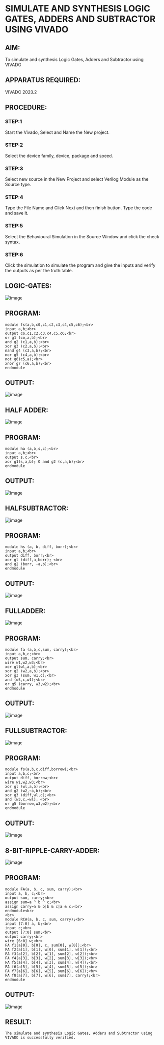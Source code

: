 # SIMULATE AND SYNTHESIS LOGIC GATES, ADDERS AND SUBTRACTOR USING VIVADO
## AIM: 
To simulate and synthesis Logic Gates, Adders and Subtractor using VIVADO

## APPARATUS REQUIRED:

VIVADO 2023.2

## PROCEDURE:

### STEP:1
Start the Vivado, Select and Name the New project.<br>

### STEP:2
Select the device family, device, package and speed. <br>

### STEP:3
Select new source in the New Project and select Verilog Module as the Source type.<br>

### STEP:4
Type the File Name and Click Next and then finish button. Type the code and save it.<br>

### STEP:5
Select the Behavioural Simulation in the Source Window and click the check syntax.<br>

### STEP:6
Click the simulation to simulate the program and give the inputs and verify the outputs as per the truth table.

## LOGIC-GATES:


![image](https://github.com/Sachita02/VLSI-LAB-EXP-1/assets/162723490/bdaada04-c2b8-4f66-b8e4-a2702e3721e3)




## PROGRAM:
```
module fs(a,b,c0,c1,c2,c3,c4,c5,c6);<br>
input a,b;<br>
output co,c1,c2,c3,c4,c5,c6;<br>
or g1 (co,a,b);<br>
and g2 (c1,a,b);<br>
xor g3 (c2,a,b);<br>
nand g4 (c3,a,b);<br>
nor g5 (c4,a,b);<br>
not g6(c5,a);<br>
xnor g7 (c6,a,b);<br>
endmodule
```

## OUTPUT: 

![image](https://github.com/Sachita02/VLSI-LAB-EXP-1/assets/162723490/021de699-0f77-4632-a0f6-7deffcd01153)


## HALF ADDER:

![image](https://github.com/Sachita02/VLSI-LAB-EXP-1/assets/162723490/de0676e2-b1d0-4971-8495-4f635430b9b8)


## PROGRAM:
```
module ha (a,b,s,c);<br>
input a,b;<br>
output s,c;<br>
xor g1(s,a,b); O and g2 (c,a,b);<br>
endmodule
```
## OUTPUT:
![image](https://github.com/Sachita02/VLSI-LAB-EXP-1/assets/162723490/3275efb9-cdf6-4c08-a664-d59012a6f962)


## HALFSUBTRACTOR:

![image](https://github.com/Sachita02/VLSI-LAB-EXP-1/assets/162723490/33d1f38d-513f-4011-a068-ae77c38919e6)


## PROGRAM:
```
module hs (a, b, diff, borr);<br>
input a,b;<br>
output diff, borr;<br>
xor gl (diff,a,borr); <br>
and g2 (borr, -a,b);<br>
endmodule
```
## OUTPUT:



![image](https://github.com/Sachita02/VLSI-LAB-EXP-1/assets/162723490/1607076b-4a0e-4ac0-af7a-71576b5708c2)







## FULLADDER:



![image](https://github.com/Sachita02/VLSI-LAB-EXP-1/assets/162723490/d6e5a1e0-6642-4689-a5c2-036147afb913)




## PROGRAM:
```
module fa (a,b,c,sum, carry);<br>
input a,b,c;<br>
output sum, carry;<br>
wire w1,w2,w3;<br>
xor gl(wl,a,b);<br>
xor g2 (w2,a,b);<br>
xor g3 (sum, w1,c);<br>
and (w3,c,w1);<br>
or g5 (carry, w3,w2);<br>
endmodule
```
## OUTPUT:

![image](https://github.com/Sachita02/VLSI-LAB-EXP-1/assets/162723490/ec22d9d0-87e1-40e7-b51d-e331834fc20f)


## FULLSUBTRACTOR:


![image](https://github.com/Sachita02/VLSI-LAB-EXP-1/assets/162723490/034e76f1-e216-4809-8e6c-ea1c4b8f38a8)




## PROGRAM:
```
module fs(a,b,c,diff,borrow);<br>
input a,b,c;<br>
output diff, borrow;<br>
wire w1,w2,w3;<br>
xor gl (wl,a,b);<br>
and g2 (w2,~a,b);<br>
xor g3 (diff,wl,c);<br>
and (w3,c,~wl); <br>
or g5 (borrow,w3,w2);<br>
endmodule
```
## OUTPUT:

![image](https://github.com/Sachita02/VLSI-LAB-EXP-1/assets/162723490/693c813d-d441-4548-9ca2-1c8f82631cbe)





## 8-BIT-RIPPLE-CARRY-ADDER:

![image](https://github.com/Sachita02/VLSI-LAB-EXP-1/assets/162723490/c247f68e-30a7-4fd8-b048-2ed221ba8389)


## PROGRAM:
```
module FA(a, b, c, sum, carry);<br>
input a, b, c;<br>
output sum, carry;<br>
assign sum=a ^ b ^ c;<br>
assign carry=a & b|b & c|a & c;<br>
endmodule<br>
<br>
module RCA(a, b, c, sum, carry);<br>
input [7:0] a, b;<br>
input c;<br>
output [7:0] sum;<br>
output carry;<br>
wire [6:0] w;<br>
FA f1(a[0], b[0], c, sum[0], w[0]);<br>
FA f2(a[1], b[1], w[0], sum[1], w[1]);<br>
FA f3(a[2], b[2], w[1], sum[2], w[2]);<br>
FA f4(a[3], b[3], w[2], sum[3], w[3]);<br>
FA f5(a[4], b[4], w[3], sum[4], w[4]);<br>
FA f6(a[5], b[5], w[4], sum[5], w[5]);<br>
FA f7(a[6], b[6], w[5], sum[6], w[6]);<br>
FA f8(a[7], b[7], w[6], sum[7], carry);<br>
endmodule
```

## OUTPUT:

![image](https://github.com/Sachita02/VLSI-LAB-EXP-1/assets/162723490/e3148bcd-38a4-4434-ae07-90eb14c749bb)


## RESULT:
	The simulate and synthesis Logic Gates, Adders and Subtractor using VIVADO is successfully verified.

